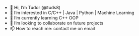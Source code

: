 - 👋 Hi, I’m Tudor (@tuds8)
- 👀 I’m interested in C/C++ | Java | Python | Machine Learning
- 🌱 I’m currently learning C++ OOP
- 💞️ I’m looking to collaborate on future projects
- 📫 How to reach me: contact me on email

<!---
tuds8/tuds8 is a ✨ special ✨ repository because its `README.md` (this file) appears on your GitHub profile.
You can click the Preview link to take a look at your changes.
--->
